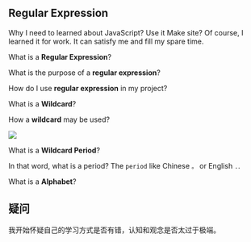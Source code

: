## Regular Expression

Why I need to learned about JavaScript? Use it Make site? Of course, I learned it for work. It can satisfy me and fill my spare time.

What is a **Regular Expression**?

What is the purpose of a **regular expression**?

How do I use **regular expression** in my project?

What is a **Wildcard**?

How a **wildcard** may be used?

![](https://www.computerhope.com/jargon/w/wildcard.png)  

What is a **Wildcard Period**?

In that word, what is a period? The `period` like Chinese `。` or English `.`.

What is a **Alphabet**?

## 疑问

我开始怀疑自己的学习方式是否有错，认知和观念是否太过于极端。
